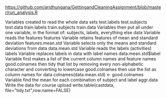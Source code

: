 https://github.com/arjdhungana/GettingandCleaningAssignment/blob/master/run_analysis.R 

Variables created to read the whole data sets
test.labels test.subjects test.data train.labels train.subjects train.data
Variables then put all under one variable, in the format of: subjects, labels, everything else
data
Variable reads the features
features
Variable retains features of mean and standard deviation
features.mean.std
Variable selects only the means and standard deviations from data
data.mean.std
Variable reads the labels (activities)
labels
Variable replaces labels in data with label names
data.mean.std$label
Variable first makes a list of the current column names and feature names
good.colnames
then tidy that list
by removing every non-alphabetic character and converting to lowercase
good.colnames
then use the list as column names for data
colnames(data.mean.std) <- good.colnames
Variable find the mean for each combination of subject and label
aggr.data
Write the data for course upload
write.table(castdata, file="tidy.txt",row.name=FALSE)
